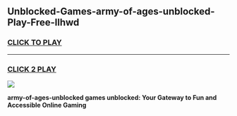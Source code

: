 
## Unblocked-Games-army-of-ages-unblocked-Play-Free-llhwd
<h3>
<a href="https://premium76.site?title=army-of-ages-unblocked&ref=12A">CLICK TO PLAY</a></h3>
<hr>

<h3>
<a href="https://premium76.site?title=army-of-ages-unblocked&ref=12A">CLICK 2 PLAY</a>
  
</h3>

<a href="https://premium76.site?title=army-of-ages-unblocked&ref=12A"><img src="https://clearcache.store/games.png"></a>


**army-of-ages-unblocked games unblocked: Your Gateway to Fun and Accessible Online Gaming**
